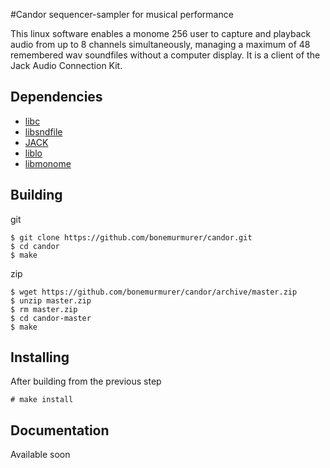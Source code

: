 #Candor
sequencer-sampler for musical performance

This linux software enables a monome 256 user to capture and playback audio from up to 8 channels simultaneously, managing a maximum of 48 remembered wav soundfiles without a computer display. It is a client of the Jack Audio Connection Kit.

## Dependencies
 - [libc](http://www.gnu.org/software/libc/) 
 - [libsndfile](http://www.mega-nerd.com/libsndfile/)
 - [JACK](http://jackaudio.org/)
 - [liblo](http://liblo.sourceforge.net/)
 - [libmonome](https://github.com/monome/libmonome)

## Building
git
```
$ git clone https://github.com/bonemurmurer/candor.git
$ cd candor
$ make
```
zip
```
$ wget https://github.com/bonemurmurer/candor/archive/master.zip
$ unzip master.zip
$ rm master.zip
$ cd candor-master
$ make
```

## Installing
After building from the previous step
```
# make install
```

## Documentation
Available soon